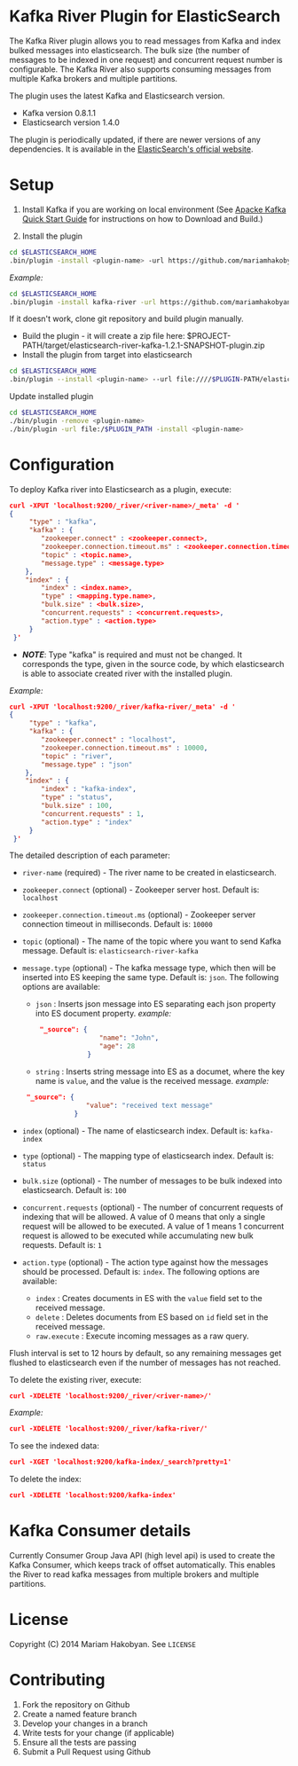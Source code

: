 Kafka River Plugin for ElasticSearch
=========

The Kafka River plugin allows you to read messages from Kafka and index bulked messages into elasticsearch.
The bulk size (the number of messages to be indexed in one request) and concurrent request number is configurable.
The Kafka River also supports consuming messages from multiple Kafka brokers and multiple partitions. 

The plugin uses the latest Kafka and Elasticsearch version.
 * Kafka version 0.8.1.1
 * Elasticsearch version 1.4.0

The plugin is periodically updated, if there are newer versions of any dependencies.
It is available in the [ElasticSearch's official website](http://www.elasticsearch.org/guide/en/elasticsearch/reference/current/modules-plugins.html).

Setup
==========

1. Install Kafka if you are working on local environment (See [Apacke Kafka Quick Start Guide](http://kafka.apache.org/07/quickstart.html)  for instructions on how to Download and Build.)

2. Install the plugin 

```sh
cd $ELASTICSEARCH_HOME
.bin/plugin -install <plugin-name> -url https://github.com/mariamhakobyan/elasticsearch-river-kafka/releases/download/v1.2.1/elasticsearch-river-kafka-1.2.1-plugin.zip
```
*Example:*
```sh
cd $ELASTICSEARCH_HOME
.bin/plugin -install kafka-river -url https://github.com/mariamhakobyan/elasticsearch-river-kafka/releases/download/v1.2.1/elasticsearch-river-kafka-1.2.1-plugin.zip
```

If it doesn't work, clone git repository and build plugin manually.
* Build the plugin - it will create a zip file here: $PROJECT-PATH/target/elasticsearch-river-kafka-1.2.1-SNAPSHOT-plugin.zip
* Install the plugin from target into elasticsearch
 
```sh
cd $ELASTICSEARCH_HOME
.bin/plugin --install <plugin-name> --url file:////$PLUGIN-PATH/elasticsearch-river-kafka-1.2.1-SNAPSHOT-plugin.zip
```

Update installed plugin

```sh
cd $ELASTICSEARCH_HOME
./bin/plugin -remove <plugin-name>
./bin/plugin -url file:/$PLUGIN_PATH -install <plugin-name>
```

Configuration
=========

To deploy Kafka river into Elasticsearch as a plugin, execute:

```json
curl -XPUT 'localhost:9200/_river/<river-name>/_meta' -d '
{
     "type" : "kafka",
     "kafka" : {
        "zookeeper.connect" : <zookeeper.connect>, 
        "zookeeper.connection.timeout.ms" : <zookeeper.connection.timeout.ms>,
        "topic" : <topic.name>,
        "message.type" : <message.type>
    },
    "index" : {
        "index" : <index.name>,
        "type" : <mapping.type.name>,
        "bulk.size" : <bulk.size>,
        "concurrent.requests" : <concurrent.requests>,
        "action.type" : <action.type>
     }
 }'
 ```
 * ***NOTE***: Type "kafka" is required and must not be changed. It corresponds the type, given in the source code, by which elasticsearch is able to associate created river with the installed plugin.
 
 *Example:*

 ```json
 curl -XPUT 'localhost:9200/_river/kafka-river/_meta' -d '
 {
      "type" : "kafka",
      "kafka" : {
         "zookeeper.connect" : "localhost", 
         "zookeeper.connection.timeout.ms" : 10000,
         "topic" : "river",
         "message.type" : "json"
     },
     "index" : {
         "index" : "kafka-index",
         "type" : "status",
         "bulk.size" : 100,
         "concurrent.requests" : 1,
         "action.type" : "index"
      }
  }'
  ```
 
The detailed description of each parameter:
 
* `river-name` (required) - The river name to be created in elasticsearch.
* `zookeeper.connect` (optional) - Zookeeper server host. Default is: `localhost`
* `zookeeper.connection.timeout.ms` (optional) - Zookeeper server connection timeout in milliseconds. Default is: `10000`
* `topic` (optional) - The name of the topic where you want to send Kafka message. Default is: `elasticsearch-river-kafka`
* `message.type` (optional) - The kafka message type, which then will be inserted into ES keeping the same type. Default is: `json`. The following options are available: 
   - `json` : Inserts json message into ES separating each json property into ES document property.
   *example:*
      ```json
       "_source": {
                      "name": "John",
                      "age": 28
                   }
      ```
   
   - `string` : Inserts string message into ES as a documet, where the key name is `value`, and the value is the received message.
   *example:*
   ```json
    "_source": {
                   "value": "received text message"
                }
   ```
   
* `index` (optional) - The name of elasticsearch index. Default is: `kafka-index`
* `type` (optional) - The mapping type of elasticsearch index. Default is: `status`
* `bulk.size` (optional) - The number of messages to be bulk indexed into elasticsearch. Default is: `100`
* `concurrent.requests` (optional) - The number of concurrent requests of indexing that will be allowed. A value of 0 means that only a single request will be allowed to be executed. A value of 1 means 1 concurrent request is allowed to be executed while accumulating new bulk requests. Default is: `1`
* `action.type` (optional) - The action type against how the messages should be processed. Default is: `index`. The following options are available:
   - `index` : Creates documents in ES with the `value` field set to the received message.
   - `delete` : Deletes documents from ES based on `id` field set in the received message.
   - `raw.execute` : Execute incoming messages as a raw query.

Flush interval is set to 12 hours by default, so any remaining messages get flushed to elasticsearch even if the number of messages has not reached. 


To delete the existing river, execute:
 
```json
curl -XDELETE 'localhost:9200/_river/<river-name>/'
``` 

*Example:*
```json
curl -XDELETE 'localhost:9200/_river/kafka-river/'
``` 


To see the indexed data:

```json
curl -XGET 'localhost:9200/kafka-index/_search?pretty=1'
```

To delete the index:
```json
curl -XDELETE 'localhost:9200/kafka-index'
```

Kafka Consumer details
=========

Currently Consumer Group Java API (high level api) is used to create the Kafka Consumer, which keeps track of offset automatically. This enables the River to read kafka messages from multiple brokers and multiple partitions.


License
=========
Copyright (C) 2014 Mariam Hakobyan. See `LICENSE`


Contributing
============
1. Fork the repository on Github
2. Create a named feature branch
3. Develop your changes in a branch
4. Write tests for your change (if applicable)
5. Ensure all the tests are passing
6. Submit a Pull Request using Github


